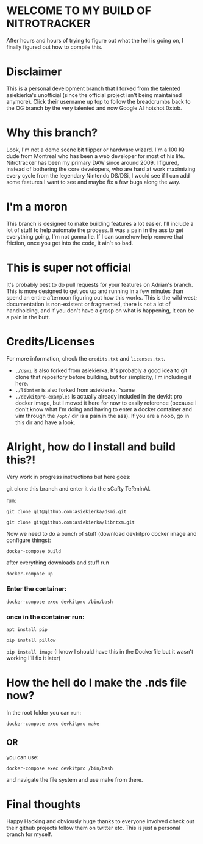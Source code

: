 # WELCOME TO MY BUILD OF NITROTRACKER

After hours and hours of trying to figure out what the hell is going on, I finally figured out how to compile this.

# Disclaimer

This is a personal development branch that I forked from the talented asiekierka's unofficial (since the official project isn't being maintained anymore). Click their username up top to follow the breadcrumbs back to the OG branch by the very talented and now Google AI hotshot 0xtob.

# Why this branch?

Look, I'm not a demo scene bit flipper or hardware wizard. I'm a 100 IQ dude from Montreal who has been a web developer for most of his life. Nitrotracker has been my primary DAW since around 2009. I figured, instead of bothering the core developers, who are hard at work maximizing every cycle from the legendary Nintendo DS/DSi, I would see if I can add some features I want to see and maybe fix a few bugs along the way.

# I'm a moron

This branch is designed to make building features a lot easier. I'll include a lot of stuff to help automate the process. It was a pain in the ass to get everything going, I'm not gonna lie. If I can somehow help remove that friction, once you get into the code, it ain't so bad.

# This is super not official

It's probably best to do pull requests for your features on Adrian's branch. This is more designed to get you up and running in a few minutes than spend an entire afternoon figuring out how this works. This is the wild west; documentation is non-existent or fragmented, there is not a lot of handholding, and if you don't have a grasp on what is happening, it can be a pain in the butt.

# Credits/Licenses
For more information, check the `credits.txt` and `licenses.txt`.

- `./dsmi` is also forked from asiekierka. It's probably a good idea to git clone that repository before building, but for simplicity, I'm including it here.
- `./libntxm` is also forked from asiekierka. ^same
- `./devkitpro-examples` is actually already included in the devkit pro docker image, but I moved it here for now to easily reference (because I don't know what I'm doing and having to enter a docker container and vim through the `/opt/` dir is a pain in the ass). If you are a noob, go in this dir and have a look.

# Alright, how do I install and build this?!
Very work in progress instructions but here goes:

git clone this branch and enter it via the sCaRy TeRmInAl.

run:

`git clone git@github.com:asiekierka/dsmi.git`

`git clone git@github.com:asiekierka/libntxm.git`

Now we need to do a bunch of stuff (download devkitpro docker image and configure things):

`docker-compose build`

after everything downloads and stuff run

`docker-compose up`

### Enter the container:

`docker-compose exec devkitpro /bin/bash`

### once in the container run:

`apt install pip`

`pip install pillow`

`pip install image`
(I know I should have this in the Dockerfile but it wasn't working I'll fix it later)
 
# How the hell do I make the .nds file now? 

In the root folder you can run: 

`docker-compose exec devkitpro make`

## OR 

you can use:

`docker-compose exec devkitpro /bin/bash`

and navigate the file system and use make from there.

# Final thoughts
Happy Hacking and obviously huge thanks to everyone involved check out their github projects follow them on twitter etc. This is just a personal branch for myself.